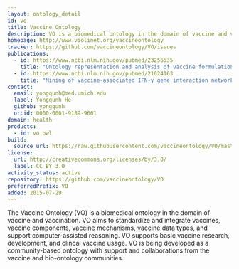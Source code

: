 ```yaml
---
layout: ontology_detail
id: vo
title: Vaccine Ontology
description: VO is a biomedical ontology in the domain of vaccine and vaccination.
homepage: http://www.violinet.org/vaccineontology
tracker: https://github.com/vaccineontology/VO/issues
publications:
  - id: https://www.ncbi.nlm.nih.gov/pubmed/23256535
    title: "Ontology representation and analysis of vaccine formulation and administration and their effects on vaccine immune responses"
  - id: https://www.ncbi.nlm.nih.gov/pubmed/21624163
    title: "Mining of vaccine-associated IFN-γ gene interaction networks using the Vaccine Ontology"
contact:
  email: yongqunh@med.umich.edu
  label: Yongqunh He
  github: yongqunh
  orcid: 0000-0001-9189-9661
domain: health
products:
  - id: vo.owl
build:
  source_url: https://raw.githubusercontent.com/vaccineontology/VO/master/src/VO_merged.owl
license:
  url: http://creativecommons.org/licenses/by/3.0/
  label: CC BY 3.0
activity_status: active
repository: https://github.com/vaccineontology/VO
preferredPrefix: VO
added: 2015-07-29
---
```


The Vaccine Ontology (VO) is a biomedical ontology in the domain of vaccine and vaccination. VO aims to standardize and integrate vaccines, vaccine components, vaccine mechanisms, vaccine data types, and support computer-assisted reasoning. VO supports basic vaccine research, development, and clincal vaccine usage. VO is being developed as a community-based ontology with support and collaborations from the vaccine and bio-ontology communities.
